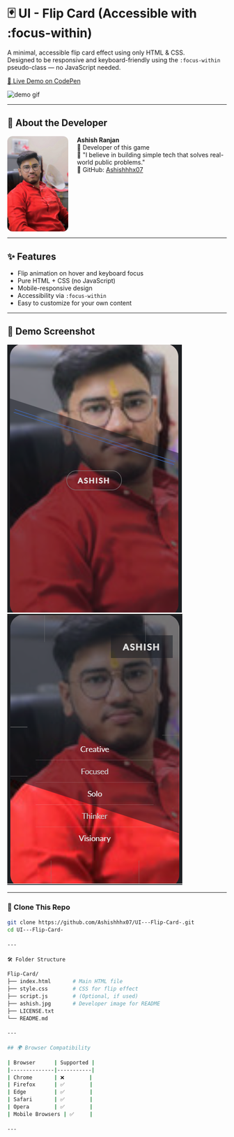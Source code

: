 # 🃏 UI - Flip Card (Accessible with :focus-within)

A minimal, accessible flip card effect using only HTML & CSS.  
Designed to be responsive and keyboard-friendly using the `:focus-within` pseudo-class — no JavaScript needed.

[🔗 Live Demo on CodePen](https://codepen.io/giellzsf-the-bashful/pen/xbGBZPP)

![demo gif](https://media.giphy.com/media/l0MYC0LajbaPoEADu/giphy.gif)

---

## 👤 About the Developer

<img src="ashish.jpg" alt="Ashish Ranjan" width="140" style="border-radius: 12px; margin-right: 20px;" align="left" />

**Ashish Ranjan**  
🚀 Developer of this game  
💬 "I believe in building simple tech that solves real-world public problems."  
🔗 GitHub: [Ashishhhx07](https://github.com/Ashishhhx07)

<br clear="left" />

---


## ✨ Features

- Flip animation on hover and keyboard focus
- Pure HTML + CSS (no JavaScript)
- Mobile-responsive design
- Accessibility via `:focus-within`
- Easy to customize for your own content

---

## 📸 Demo Screenshot


![Flip Card Screenshot](SS1.png)
![Flip Card Screenshot](SS2.png)

---

### 📁 Clone This Repo
```bash
git clone https://github.com/Ashishhhx07/UI---Flip-Card-.git
cd UI---Flip-Card-

---

🛠️ Folder Structure

Flip-Card/
├── index.html       # Main HTML file
├── style.css        # CSS for flip effect
├── script.js        # (Optional, if used)
├── ashish.jpg       # Developer image for README
├── LICENSE.txt
└── README.md

---

## 🌍 Browser Compatibility

| Browser      | Supported |
|--------------|-----------|
| Chrome       | ❌        |
| Firefox      | ✅        |
| Edge         | ✅        |
| Safari       | ✅        |
| Opera        | ✅        |
| Mobile Browsers | ✅     |

---